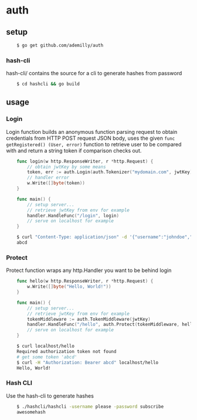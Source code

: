 # auth

## setup

```bash
    $ go get github.com/ademilly/auth
```

### hash-cli

hash-cli/ contains the source for a cli to generate hashes from password

```bash
    $ cd hashcli && go build
```

## usage

### Login

Login function builds an anonymous function parsing request to obtain credentials from HTTP POST request JSON body, uses the given `func getRegistered() (User, error)` function to retrieve user to be compared with and return a string token if comparison checks out.

```go
    func login(w http.ResponseWriter, r *http.Request) {
        // obtain jwtKey by some means
        token, err := auth.Login(auth.Tokenizer("mydomain.com", jwtKey))(w, r)
        // handler error
        w.Write([]byte(token))
    }

    func main() {
        // setup server...
        // retrieve jwtKey from env for example
        handler.HandleFunc("/login", login)
        // serve on localhost for example
    }
```

```bash
    $ curl "Content-Type: application/json" -d '{"username":"johndoe","password":"please_subscribe"}' localhost/login
    abcd
```

### Protect

Protect function wraps any http.Handler you want to be behind login

```go
    func hello(w http.ResponseWriter, r *http.Request) {
        w.Write([]byte("Hello, World!"))
    }

    func main() {
        // setup server...
        // retrieve jwtKey from env for example
        tokenMiddleware := auth.TokenMiddleware(jwtKey)
        handler.HandleFunc("/hello", auth.Protect(tokenMiddleware, hello))
        // serve on localhost for example
    }
```

```bash
    $ curl localhost/hello
    Required authorization token not found
    # get some token 'abcd'
    $ curl -H "Authorization: Bearer abcd" localhost/hello
    Hello, World!
```

### Hash CLI

Use the hash-cli to generate hashes

```bash
    $ ./hashcli/hashcli -username please -password subscribe
    awesomehash
```
